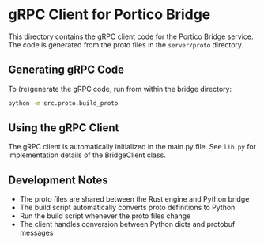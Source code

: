 # gRPC Client for Portico Bridge

This directory contains the gRPC client code for the Portico Bridge service.
The code is generated from the proto files in the `server/proto` directory.

## Generating gRPC Code

To (re)generate the gRPC code, run from within the bridge directory:

```bash
python -m src.proto.build_proto
```

## Using the gRPC Client

The gRPC client is automatically initialized in the main.py file.
See `lib.py` for implementation details of the BridgeClient class.

## Development Notes

- The proto files are shared between the Rust engine and Python bridge
- The build script automatically converts proto definitions to Python
- Run the build script whenever the proto files change
- The client handles conversion between Python dicts and protobuf messages
